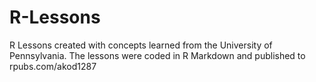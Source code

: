 # R-Lessons
R Lessons created with concepts learned from the University of Pennsylvania. The lessons were coded in R Markdown and published to rpubs.com/akod1287
